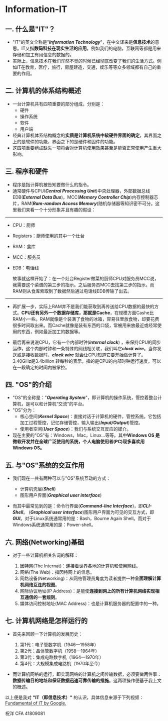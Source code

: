 # Information-IT
## 一. 什么是"IT"？
* "IT"的英文全称是"***Information Technology***"，在中文译来是**信息技术**的意思。IT又指**数码科技在现实生活的应用**，例如我们的电脑，互联网等都是用来存储和加工有用信息的数据的。
* 实际上，信息技术在我们浑然不觉的时候已经彻底改变了我们的生活方式。例如IT在教育，医疗，旅行，房屋建造，交通，娱乐等等众多领域都有自己的重要的作用。
## 二. 计算机的体系结构概述
* 一台计算机共有四项重要的部分组成，分别是：
  * 硬件
  * 操作系统
  * 软件
  * 用户端
* 经典计算机体系结构概念的**实质是计算机系统中软硬件界面的确定**，其界面之上的是软件的功能，界面之下的是硬件和固件的功能。
* 这四项重要组成缺失一项将会对计算机使用效果甚至是能否正常使用产生重大影响。
## 三. 程序和硬件
* 程序是指计算机被告知要做什么的指令。
* 通常硬件与CPU(***Central Processing Unit***)中央处理器，外部数据总线 EDB(***External Data Bus***)，MCC(***Memory Controller Chip***)内存控制器芯片，RAM(***Ram-random Access Memory***)随机存储器等知识密不可分。这里我们来看一个十分形象并且有趣的假设：
***
  * CPU：厨师
  * Registers：厨师使用的其中一个灶台
  * RAM：食库
  * MCC：服务员
  * EDB：电话线

       故事就这样开始了：在一个灶台Register做菜的厨师CPU对服务员MCC说，我需要这个菜谱的第三步的指示。之后服务员MCC去找第三步的指示。而RAM则从食库索取到了数据然后通过电话线EDB传输了出去。
***
* 再扩展一步，实际上RAM并不是我们能获取到再传送给CPU数据的最快的方式。**CPU还有另外一个数据存储库，那就是Cache**，在规模方面Cashe比RAM小一些。RAM就像是个装满了食物的冰箱，容易往里放食物，却要花费很多时间取出来。而Cache就像是装有东西的口袋，常被用来放最近或经常使用的东西，例如最近加工的数据等。

* 最后再来说说CPU，它有一个内部时钟(***internal clock***) ，来保持CPU的同步运作，这个内部时钟和一条特殊的网线相关联，我们叫它***clock wire***。当你发送或是接收数据时，***clock wire*** 就会让CPU知道它要开始做计算了。3.40GHz是3.4billion 转每秒的表示，指的是CPU的内部时钟运行速度，可以在一段确定的时间内被掌控。
## 四. "OS"的介绍
* "OS"的全称是："***Operating System***"，即计算机的操作系统，管控着整台计算机，是可以和计算机“交流”的平台。
* "OS"分为：
  * 核心空间(***Kernel Space***)：直接对话于计算机的硬件，管控系统。它包括加工过程管控，记忆存储管控，输入输出(***Input/Output***)管控。
  * 使用者空间(***User Space***)：我们与系统交互反应的媒介。
* 现在主要的"OS"有：Windows，Mac，Linux...等等。其中**Windows OS 是微软开发并在全球广泛使用的系统，个人电脑使用者(PC)现多喜欢用Windows OS。**
## 五. 与"OS"系统的交互作用
* 我们现在一共有两种可以与"OS"系统互动的方式：
  * 计算机壳层(***Shell***)
  * 图形用户界面(***Graphical user interface***)
  
* 而其中最常见到的是：命令行界面(***Command-line Interface***)，即***CLI-Shell***。 (***Graphical user interface***)图形用户界面为可见的交互方式，即***GUI***。对于Linux系统通常用的是：Bash，Bourne Again Shell。而对于Windows系统通常用的是：Power-shell。
## 六. 网络(Networking)基础
* 对于一些计算机相关名词的解释：

  1. 因特网(The Internat)：连接着世界各地的计算机和使用网线。
  2. 网络(The Web)：指因特网上的信息。
  3. 网路设备(Networking)：从网络管理员角度为读者提供一种**全面理解计算机网络互连的视图**。
  4. 网际协议地址(IP Address)：是能使**连接到网上的所有计算机网络实现相互通信的一套规则**。
  5. 媒体访问控制地址(MAC Address)：也是计算机服务器的配置中的一种。
## 七. 计算机网络是怎样运行的
* 首先来回顾一下计算机的发展历史：
  1. 第1代：电子管数字机（1946—1958年）
  2. 第2代：晶体管数字机（1958—1964年）
  3. 第3代：集成电路数字机（1964—1970年）
  4. 第4代：大规模集成电路机（1970年至今）
  
* 而计算机网络的运行，即实现网络的计算机之间传输数据，必须要做两件事：**数据传输目的地址和保证数据迅速可靠传输的措施**。这两项操作便基于我上文的概述。

以上便是我对 **"IT（即信息技术）"** 的认识，具体信息来源于下列视频：
[Fundamental of IT by Google.](http://www.bilibili.com/vedio/av67157857/)

祝洋
CFA 41809081
